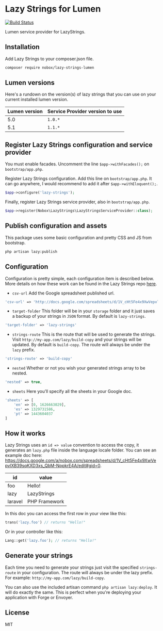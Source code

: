 # Lazy Strings for Lumen
[![Build Status](https://travis-ci.org/Nobox/lazy-strings-lumen.svg?branch=1.1)](https://travis-ci.org/Nobox/lazy-strings-lumen)

Lumen service provider for LazyStrings.

## Installation
Add Lazy Strings to your composer.json file.

```bash
composer require nobox/lazy-strings-lumen
```

## Lumen versions
Here's a rundown on the version(s) of lazy strings that you can use on your current installed lumen version.

| Lumen version       | Service Provider version to use    |
| ------------------- | ---------------------------------- |
| 5.0                 | `1.0.*`                            |
| 5.1                 | `1.1.*`                            |

## Register Lazy Strings configuration and service provider
You must enable facades. Uncomment the line `$app->withFacades();` on `bootstrap/app.php`.

Register Lazy Strings configuration. Add this line on `bootstrap/app.php`. It can go anywhere, I would recommend to add it after `$app->withEloquent();`.
```php
$app->configure('lazy-strings');
```

Finally, register Lazy Strings service provider, also in `bootstrap/app.php`.
```php
$app->register(Nobox\LazyStrings\LazyStringsServiceProvider::class);
```

## Publish configuration and assets
This package uses some basic configuration and pretty CSS and JS from bootstrap.
```bash
php artisan lazy:publish
```

## Configuration
Configuration is pretty simple, each configuration item is described below. More details on how these work can be found in the Lazy Strings repo [here](https://github.com/Nobox/Lazy-Strings).

- `csv-url` Add the Google spreadsheet published url.
```php
'csv-url' => 'http://docs.google.com/spreadsheets/d/1V_cHt5Fe4x9XwVepvlXB39sqKXD3xs_QbM-NppkrE4A/export?format=csv'
```

- `target-folder` This folder will be in your `storage` folder and it just saves a backup of your strings in `JSON` format. By default is `lazy-strings`.
```php
'target-folder' => 'lazy-strings'
```

- `strings-route` This is the route that will be used to generate the strings. Visit `http://my-app.com/lazy/build-copy` and your strings will be updated. By default is `build-copy`. The route will always be under the `lazy` prefix.
```php
'strings-route' => 'build-copy'
```

- `nested` Whether or not you wish your generated strings array to be nested.
```php
'nested' => true,
```

- `sheets` Here you'll specify all the sheets in your Google doc.
```php
'sheets' => [
    'en' => [0, 1626663029],
    'es' => 1329731586,
    'pt' => 1443604037
]
```

## How it works
Lazy Strings uses an `id => value` convention to access the copy, it generates an `lazy.php` file inside the language locale folder. You can see an example doc here: https://docs.google.com/a/nobox.com/spreadsheets/d/1V_cHt5Fe4x9XwVepvlXB39sqKXD3xs_QbM-NppkrE4A/edit#gid=0.

| id            | value         |
| ------------- | ------------- |
| foo           | Hello!        |
| lazy          | LazyStrings   |
| laravel       | PHP Framework |

In this doc you can access the first row in your view like this:
```php
trans('lazy.foo') // returns "Hello!"
```

Or in your controller like this:
```php
Lang::get('lazy.foo'); // returns "Hello!"
```

## Generate your strings
Each time you need to generate your strings just visit the specified `strings-route` in your configuration. The route will always be under the lazy prefix. For example: `http://my-app.com/lazy/build-copy`.

You can also use the included artisan command `php artisan lazy:deploy`. It will do exactly the same. This is perfect when you're deploying your application with Forge or Envoyer.

## License
MIT

